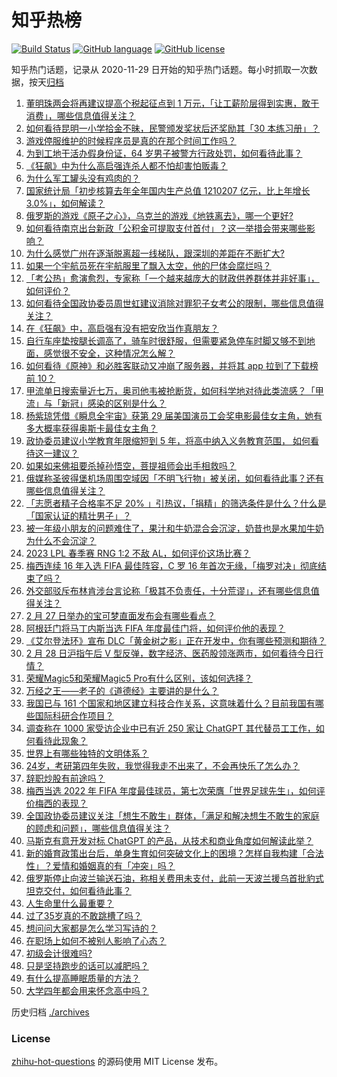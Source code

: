 # 知乎热榜
[![Build Status](https://github.com/ToWeLong/zhihu-hot-questions/workflows/CI/badge.svg)](https://github.com/ToWeLong/zhihu-hot-questions/actions)
[![GitHub language](https://img.shields.io/badge/language-golang-orange.svg)](https://golang.org/)
[![GitHub license](https://img.shields.io/github/license/ToWeLong/zhihu-hot-questions)](https://github.com/ToWeLong/zhihu-hot-questions/blob/main/LICENSE)

知乎热门话题，记录从 2020-11-29 日开始的知乎热门话题。每小时抓取一次数据，按天[归档](./archives)

<!-- BEGIN -->

1. [董明珠两会将再建议提高个税起征点到 1 万元，「让工薪阶层得到实惠，敢于消费」，哪些信息值得关注？](https://www.zhihu.com/question/586488911)
1. [如何看待昆明一小学拾金不昧，民警颁发奖状后还奖励其「30 本练习册」？](https://www.zhihu.com/question/586515024)
1. [游戏停服维护的时候程序员是真的在那个时间工作吗？](https://www.zhihu.com/question/585905382)
1. [为到工地干活办假身份证，64 岁男子被警方行政处罚，如何看待此事？](https://www.zhihu.com/question/586535536)
1. [《狂飙》中为什么高启强连杀人都不怕却害怕贩毒？](https://www.zhihu.com/question/580760712)
1. [为什么军工罐头没有鸡肉的？](https://www.zhihu.com/question/352902566)
1. [国家统计局「初步核算去年全年国内生产总值 1210207 亿元，比上年增长 3.0%」，如何解读？](https://www.zhihu.com/question/586664822)
1. [俄罗斯的游戏《原子之心》，乌克兰的游戏《地铁离去》，哪一个更好?](https://www.zhihu.com/question/585531945)
1. [如何看待南京出台新政「公积金可提取支付首付」？这一举措会带来哪些影响？](https://www.zhihu.com/question/586564053)
1. [为什么感觉广州在逐渐脱离超一线梯队，跟深圳的差距在不断扩大?](https://www.zhihu.com/question/395991147)
1. [如果一个宇航员死在宇航服里了飘入太空，他的尸体会腐烂吗？](https://www.zhihu.com/question/23000073)
1. [「考公热」愈演愈烈，专家称「一个越来越庞大的财政供养群体并非好事」，如何评价？](https://www.zhihu.com/question/586487619)
1. [如何看待全国政协委员周世虹建议消除对罪犯子女考公的限制，哪些信息值得关注？](https://www.zhihu.com/question/586739073)
1. [在《狂飙》中，高启强有没有把安欣当作真朋友？](https://www.zhihu.com/question/586456840)
1. [自行车座垫按腿长调高了，骑车时很舒服，但需要紧急停车时脚又够不到地面，感觉很不安全，这种情况怎么解？](https://www.zhihu.com/question/586521556)
1. [如何看待《原神》和必胜客联动又冲崩了服务器，并将其 app 拉到了下载榜前 10？](https://www.zhihu.com/question/586471107)
1. [甲流单日搜索量近七万，奥司他韦被抢断货，如何科学地对待此类流感？「甲流」与「新冠」感染的区别是什么？](https://www.zhihu.com/question/586476449)
1. [杨紫琼凭借《瞬息全宇宙》获第 29 届美国演员工会奖电影最佳女主角，她有多大概率获得奥斯卡最佳女主角？](https://www.zhihu.com/question/586470158)
1. [政协委员建议小学教育年限缩短到 5 年，将高中纳入义务教育范围， 如何看待这一建议？](https://www.zhihu.com/question/586531948)
1. [如果如来佛祖要杀掉孙悟空，菩提祖师会出手相救吗？](https://www.zhihu.com/question/565346425)
1. [俄媒称圣彼得堡机场周围空域因「不明飞行物」被关闭，如何看待此事？还有哪些信息值得关注？](https://www.zhihu.com/question/586726797)
1. [「志愿者精子合格率不足 20% 」引热议，「捐精」的筛选条件是什么？什么是「国家认证的精壮男子」？](https://www.zhihu.com/question/586470049)
1. [被一年级小朋友的问题难住了，果汁和牛奶混合会沉淀，奶昔也是水果加牛奶为什么不会沉淀？](https://www.zhihu.com/question/585367701)
1. [2023 LPL 春季赛 RNG 1:2 不敌 AL，如何评价这场比赛？](https://www.zhihu.com/question/586724552)
1. [梅西连续 16 年入选 FIFA 最佳阵容，C 罗 16 年首次无缘，「梅罗对决」彻底结束了吗？](https://www.zhihu.com/question/586649635)
1. [外交部驳斥布林肯涉台言论称「极其不负责任，十分荒谬」，还有哪些信息值得关注？](https://www.zhihu.com/question/586723004)
1. [2 月 27 日举办的宝可梦直面发布会有哪些看点？](https://www.zhihu.com/question/586601321)
1. [阿根廷门将马丁内斯当选 FIFA 年度最佳门将，如何评价他的表现？](https://www.zhihu.com/question/586648550)
1. [《艾尔登法环》宣布 DLC「黄金树之影」正在开发中，你有哪些预测和期待？](https://www.zhihu.com/question/586727034)
1. [2 月 28 日沪指午后 V 型反弹，数字经济、医药股领涨两市，如何看待今日行情？](https://www.zhihu.com/question/586680624)
1. [荣耀Magic5和荣耀Magic5 Pro有什么区别，该如何选择？](https://www.zhihu.com/question/586596853)
1. [万经之王——老子的《道德经》主要讲的是什么？](https://www.zhihu.com/question/586130273)
1. [我国已与 161 个国家和地区建立科技合作关系，这意味着什么？目前我国有哪些国际科研合作项目？](https://www.zhihu.com/question/586686377)
1. [调查称在 1000 家受访企业中已有近 250 家让 ChatGPT 其代替员工工作，如何看待此现象？](https://www.zhihu.com/question/586490800)
1. [世界上有哪些独特的文明体系？](https://www.zhihu.com/question/585684848)
1. [24岁，考研第四年失败，我觉得我走不出来了，不会再快乐了怎么办？](https://www.zhihu.com/question/586243772)
1. [辞职炒股有前途吗？](https://www.zhihu.com/question/586526839)
1. [梅西当选 2022 年 FIFA 年度最佳球员，第七次荣膺「世界足球先生」，如何评价梅西的表现？](https://www.zhihu.com/question/586631200)
1. [全国政协委员建议关注「想生不敢生」群体，「满足和解决想生不敢生的家庭的顾虑和问题」，哪些信息值得关注？](https://www.zhihu.com/question/586668819)
1. [马斯克有意开发对标 ChatGPT 的产品，从技术和商业角度如何解读此举？](https://www.zhihu.com/question/586668941)
1. [新的婚育政策出台后，单身生育如何突破文化上的困境？怎样自我构建「合法性」？爱情和婚姻真的有「冲突」吗？](https://www.zhihu.com/question/586665999)
1. [俄罗斯停止向波兰输送石油，称相关费用未支付，此前一天波兰援乌首批豹式坦克交付，如何看待此事？](https://www.zhihu.com/question/586730910)
1. [人生命里什么最重要？](https://www.zhihu.com/question/586662138)
1. [过了35岁真的不敢跳槽了吗？](https://www.zhihu.com/question/586306400)
1. [想问问大家都是怎么学习写诗的？](https://www.zhihu.com/question/586240518)
1. [在职场上如何不被别人影响了心态？](https://www.zhihu.com/question/584762723)
1. [初级会计很难吗?](https://www.zhihu.com/question/540902543)
1. [只是坚持跑步的话可以减肥吗？](https://www.zhihu.com/question/585939195)
1. [有什么提高睡眠质量的方法？](https://www.zhihu.com/question/323309653)
1. [大学四年都会用来怀念高中吗？](https://www.zhihu.com/question/586338627)

<!-- END -->

历史归档 [./archives](./archives)


### License
[zhihu-hot-questions](https://github.com/towelong/zhihu-hot-questions) 的源码使用 MIT License 发布。